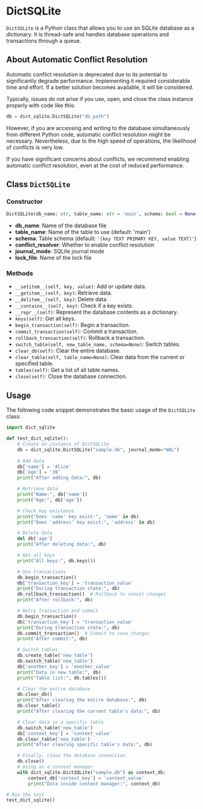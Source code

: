 # DictSQLite

`DictSQLite` is a Python class that allows you to use an SQLite database as a dictionary. It is thread-safe and handles database operations and transactions through a queue.

## About Automatic Conflict Resolution

Automatic conflict resolution is deprecated due to its potential to significantly degrade performance. Implementing it required considerable time and effort. If a better solution becomes available, it will be considered.

Typically, issues do not arise if you use, open, and close the class instance properly with code like this:

```python
db = dict_sqlite.DictSQLite("db_path")
```

However, if you are accessing and writing to the database simultaneously from different Python code, automatic conflict resolution might be necessary. Nevertheless, due to the high speed of operations, the likelihood of conflicts is very low.

If you have significant concerns about conflicts, we recommend enabling automatic conflict resolution, even at the cost of reduced performance.

## Class `DictSQLite`

### Constructor

```python
DictSQLite(db_name: str, table_name: str = 'main', schema: bool = None, conflict_resolver: bool = False, journal_mode: str = None, lock_file: str = None)
```

- **db_name**: Name of the database file
- **table_name**: Name of the table to use (default: 'main')
- **schema**: Table schema (default: `'(key TEXT PRIMARY KEY, value TEXT)'`)
- **conflict_resolver**: Whether to enable conflict resolution
- **journal_mode**: SQLite journal mode
- **lock_file**: Name of the lock file

### Methods

- `__setitem__(self, key, value)`: Add or update data.
- `__getitem__(self, key)`: Retrieve data.
- `__delitem__(self, key)`: Delete data.
- `__contains__(self, key)`: Check if a key exists.
- `__repr__(self)`: Represent the database contents as a dictionary.
- `keys(self)`: Get all keys.
- `begin_transaction(self)`: Begin a transaction.
- `commit_transaction(self)`: Commit a transaction.
- `rollback_transaction(self)`: Rollback a transaction.
- `switch_table(self, new_table_name, schema=None)`: Switch tables.
- `clear_db(self)`: Clear the entire database.
- `clear_table(self, table_name=None)`: Clear data from the current or specified table.
- `tables(self)`: Get a list of all table names.
- `close(self)`: Close the database connection.

## Usage

The following code snippet demonstrates the basic usage of the `DictSQLite` class:

```python
import dict_sqlite

def test_dict_sqlite():
    # Create an instance of DictSQLite
    db = dict_sqlite.DictSQLite("sample.db", journal_mode="WAL")
    
    # Add data
    db['name'] = 'Alice'
    db['age'] = '30'
    print("After adding data:", db)

    # Retrieve data
    print("Name:", db['name'])
    print("Age:", db['age'])

    # Check key existence
    print("Does 'name' key exist:", 'name' in db)
    print("Does 'address' key exist:", 'address' in db)

    # Delete data
    del db['age']
    print("After deleting data:", db)

    # Get all keys
    print("All keys:", db.keys())

    # Use transactions
    db.begin_transaction()
    db['transaction_key'] = 'transaction_value'
    print("During transaction state:", db)
    db.rollback_transaction()  # Rollback to cancel changes
    print("After rollback:", db)

    # Retry transaction and commit
    db.begin_transaction()
    db['transaction_key'] = 'transaction_value'
    print("During transaction state:", db)
    db.commit_transaction()  # Commit to save changes
    print("After commit:", db)

    # Switch tables
    db.create_table('new_table')
    db.switch_table('new_table')
    db['another_key'] = 'another_value'
    print("Data in new table:", db)
    print("Table list:", db.tables())

    # Clear the entire database
    db.clear_db()
    print("After clearing the entire database:", db)
    db.clear_table()
    print("After clearing the current table's data:", db)

    # Clear data in a specific table
    db.switch_table('new_table')
    db['context_key'] = 'context_value'
    db.clear_table('new_table')
    print("After clearing specific table's data:", db)

    # Finally, close the database connection
    db.close()
    # Using as a context manager
    with dict_sqlite.DictSQLite("sample.db") as context_db:
        context_db['context_key'] = 'context_value'
        print("Data inside context manager:", context_db)

# Run the test
test_dict_sqlite()
```
